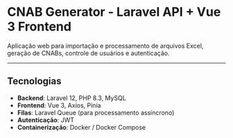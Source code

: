 # CNAB Generator - Laravel API + Vue 3 Frontend

Aplicação web para importação e processamento de arquivos Excel, geração de CNABs, controle de usuários e autenticação.

---

## Tecnologias

- **Backend**: Laravel 12, PHP 8.3, MySQL
- **Frontend**: Vue 3, Axios, Pinia
- **Filas**: Laravel Queue (para processamento assíncrono)
- **Autenticação**: JWT
- **Containerização**: Docker / Docker Compose

